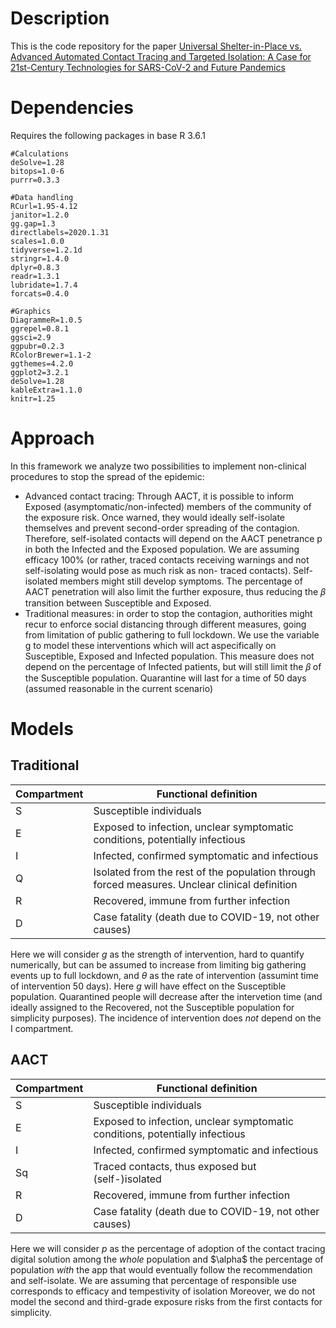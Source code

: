 # Description
This is the code repository for the paper [Universal Shelter-in-Place vs. Advanced Automated Contact Tracing and Targeted Isolation: A Case for 21st-Century Technologies for SARS-CoV-2 and Future Pandemics](https://els-jbs-prod-cdn.jbs.elsevierhealth.com/pb/assets/raw/Health%20Advance/journals/jmcp/jmcp_ft95_6_7.pdf)

# Dependencies
Requires the following packages in base R 3.6.1
```
#Calculations
deSolve=1.28
bitops=1.0-6
purrr=0.3.3

#Data handling
RCurl=1.95-4.12
janitor=1.2.0
gg.gap=1.3
directlabels=2020.1.31
scales=1.0.0
tidyverse=1.2.1d
stringr=1.4.0
dplyr=0.8.3
readr=1.3.1
lubridate=1.7.4
forcats=0.4.0

#Graphics
DiagrammeR=1.0.5
ggrepel=0.8.1
ggsci=2.9
ggpubr=0.2.3
RColorBrewer=1.1-2
ggthemes=4.2.0
ggplot2=3.2.1
deSolve=1.28
kableExtra=1.1.0
knitr=1.25

```

# Approach
In this framework we analyze two possibilities to implement non-clinical procedures to stop the spread of the epidemic:
 - Advanced contact tracing: Through AACT, it is possible to inform Exposed (asymptomatic/non-infected) members of the community of the exposure risk. Once warned, they would ideally self-isolate themselves and prevent second-order spreading of the contagion. Therefore, self-isolated contacts will depend on the AACT penetrance p in both the Infected and the Exposed population. We are assuming efficacy 100% (or rather, traced contacts receiving warnings and not self-isolating would pose as much risk as non- traced contacts). Self-isolated members might still develop symptoms. The percentage of AACT penetration will also limit the further exposure, thus reducing the 𝛽 transition between Susceptible and Exposed.
 - Traditional measures: in order to stop the contagion, authorities might recur to enforce social distancing through different measures, going from limitation of public gathering to full lockdown. We use the variable g to model these interventions which will act aspecifically on Susceptible, Exposed and Infected population. This measure does not depend on the percentage of Infected patients, but will still limit the 𝛽 of the Susceptible population. Quarantine will last for a time of 50 days (assumed reasonable in the current scenario)

# Models
## Traditional
| Compartment | Functional definition                                                                         |
|-------------|-----------------------------------------------------------------------------------------------|
| S           | Susceptible individuals                                                                       |
| E           | Exposed to infection, unclear symptomatic conditions, potentially infectious                  |
| I           | Infected, confirmed symptomatic and infectious                                                |
| Q           | Isolated from the rest of the population through forced measures. Unclear clinical definition |
| R           | Recovered, immune from further infection                                                      |
| D           | Case fatality (death due to COVID-19, not other causes)                                       |


Here we will consider $g$ as the strength of intervention, hard to quantify numerically, but can be assumed to increase from limiting big gathering events up to full lockdown, and $\theta$ as the rate of intervention (assumint time of intervention 50 days). Here $g$ will have effect on the Susceptible population. Quarantined people will decrease after the intervetion time (and ideally assigned to the Recovered, not the Susceptible population for simplicity purposes). The incidence of intervention does _not_ depend on the I compartment.

## AACT
| Compartment | Functional definition                                                                         |
|-------------|-----------------------------------------------------------------------------------------------|
| S           | Susceptible individuals                                                                       |
| E           | Exposed to infection, unclear symptomatic conditions, potentially infectious                  |
| I           | Infected, confirmed symptomatic and infectious                                                |
| Sq          | Traced contacts, thus exposed but (self-)isolated                                             |
| R           | Recovered, immune from further infection                                                      |
| D           | Case fatality (death due to COVID-19, not other causes)                                       |

Here we will consider $p$ as the percentage of adoption of the contact tracing digital solution among the _whole_ population and $\alpha\$ the percentage of population _with_ the app that would eventually follow the recommendation and self-isolate. We are assuming that percentage of responsible use corresponds to efficacy and tempestivity of isolation Moreover, we do not model the second and third-grade exposure risks from the first contacts for simplicity.


